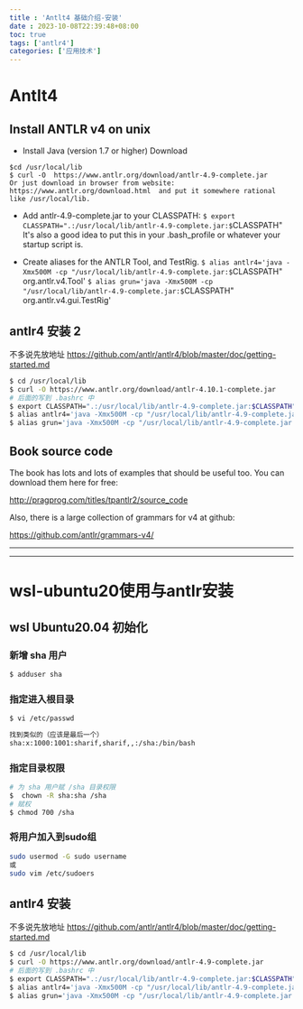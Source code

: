 ```yaml
---
title : 'Antlt4 基础介绍-安装'
date : 2023-10-08T22:39:48+08:00
toc: true
tags: ['antlr4']
categories: ['应用技术']
---
```

# Antlt4

## Install  ANTLR v4 on unix

*   Install Java (version 1.7 or higher)
    Download
```
$cd /usr/local/lib
$ curl -O  https://www.antlr.org/download/antlr-4.9-complete.jar 
Or just download in browser from website:  https://www.antlr.org/download.html  and put it somewhere rational like /usr/local/lib.
```
*   Add antlr-4.9-complete.jar to your CLASSPATH:
    `$ export CLASSPATH=".:/usr/local/lib/antlr-4.9-complete.jar:$`CLASSPATH"
    It's also a good idea to put this in your .bash\_profile or whatever your startup script is.

*   Create aliases for the ANTLR Tool, and TestRig.
    `$ alias antlr4='java -Xmx500M -cp "/usr/local/lib/antlr-4.9-complete.jar:$`CLASSPATH" org.antlr.v4.Tool'
    `$ alias grun='java -Xmx500M -cp "/usr/local/lib/antlr-4.9-complete.jar:$`CLASSPATH" org.antlr.v4.gui.TestRig'

## antlr4 安装 2

不多说先放地址  https://github.com/antlr/antlr4/blob/master/doc/getting-started.md 

```bash
$ cd /usr/local/lib
$ curl -O https://www.antlr.org/download/antlr-4.10.1-complete.jar
# 后面的写到 .bashrc 中
$ export CLASSPATH=".:/usr/local/lib/antlr-4.9-complete.jar:$CLASSPATH"
$ alias antlr4='java -Xmx500M -cp "/usr/local/lib/antlr-4.9-complete.jar:$CLASSPATH" org.antlr.v4.Tool'
$ alias grun='java -Xmx500M -cp "/usr/local/lib/antlr-4.9-complete.jar:$CLASSPATH" org.antlr.v4.gui.TestRig'
```

## Book source code

The book has lots and lots of examples that should be useful too. You can download them here for free:

 http://pragprog.com/titles/tpantlr2/source_code 

Also, there is a large collection of grammars for v4 at github:

 https://github.com/antlr/grammars-v4/ 



---
---

# wsl-ubuntu20使用与antlr安装

## wsl Ubuntu20.04 初始化

### 新增 sha 用户

```bash
$ adduser sha
```

### 指定进入根目录

```bash
$ vi /etc/passwd

找到类似的（应该是最后一个）
sha:x:1000:1001:sharif,sharif,,:/sha:/bin/bash
```

### 指定目录权限

```bash
# 为 sha 用户赋 /sha 目录权限
$  chown -R sha:sha /sha
# 赋权
$ chmod 700 /sha
```

### 将用户加入到sudo组

```bash
sudo usermod -G sudo username 
或
sudo vim /etc/sudoers
```

## antlr4 安装

不多说先放地址  https://github.com/antlr/antlr4/blob/master/doc/getting-started.md 

```bash
$ cd /usr/local/lib
$ curl -O https://www.antlr.org/download/antlr-4.9-complete.jar
# 后面的写到 .bashrc 中
$ export CLASSPATH=".:/usr/local/lib/antlr-4.9-complete.jar:$CLASSPATH"
$ alias antlr4='java -Xmx500M -cp "/usr/local/lib/antlr-4.9-complete.jar:$CLASSPATH" org.antlr.v4.Tool'
$ alias grun='java -Xmx500M -cp "/usr/local/lib/antlr-4.9-complete.jar:$CLASSPATH" org.antlr.v4.gui.TestRig'
```

